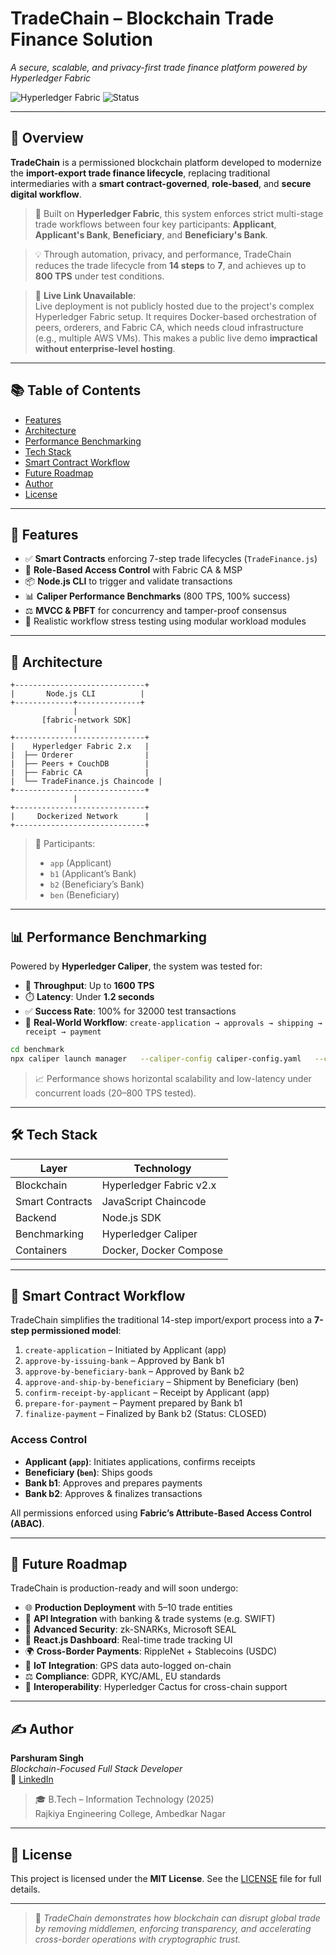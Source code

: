 # TradeChain – Blockchain Trade Finance Solution  
*A secure, scalable, and privacy-first trade finance platform powered by Hyperledger Fabric*

![Hyperledger Fabric](https://img.shields.io/badge/Blockchain-Hyperledger%20Fabric-blue?style=for-the-badge)
![Status](https://img.shields.io/badge/Status-Production--Ready-success?style=for-the-badge)

---

## 📌 Overview

**TradeChain** is a permissioned blockchain platform developed to modernize the **import-export trade finance lifecycle**, replacing traditional intermediaries with a **smart contract-governed**, **role-based**, and **secure digital workflow**.

> 🔗 Built on **Hyperledger Fabric**, this system enforces strict multi-stage trade workflows between four key participants: **Applicant**, **Applicant's Bank**, **Beneficiary**, and **Beneficiary's Bank**.

> 💡 Through automation, privacy, and performance, TradeChain reduces the trade lifecycle from **14 steps** to **7**, and achieves up to **800 TPS** under test conditions.

> 🚫 **Live Link Unavailable**:  
Live deployment is not publicly hosted due to the project's complex Hyperledger Fabric setup. It requires Docker-based orchestration of peers, orderers, and Fabric CA, which needs cloud infrastructure (e.g., multiple AWS VMs). This makes a public live demo **impractical without enterprise-level hosting**.

---

## 📚 Table of Contents

- [Features](#-features)
- [Architecture](#-architecture)
- [Performance Benchmarking](#-performance-benchmarking)
- [Tech Stack](#-tech-stack)
- [Smart Contract Workflow](#-smart-contract-workflow)
- [Future Roadmap](#-future-roadmap)
- [Author](#-author)
- [License](#-license)

---

## 🔧 Features

- ✅ **Smart Contracts** enforcing 7-step trade lifecycles (`TradeFinance.js`)
- 🔐 **Role-Based Access Control** with Fabric CA & MSP
- 📦 **Node.js CLI** to trigger and validate transactions
- 📊 **Caliper Performance Benchmarks** (800 TPS, 100% success)
- ⚖️ **MVCC & PBFT** for concurrency and tamper-proof consensus
- 🔄 Realistic workflow stress testing using modular workload modules

---

## 🧠 Architecture

```
+-----------------------------+
|       Node.js CLI          |
+-------------+--------------+
              |
       [fabric-network SDK]
              |
+-----------------------------+
|    Hyperledger Fabric 2.x   |
|  ├── Orderer                |
|  ├── Peers + CouchDB        |
|  ├── Fabric CA              |
|  └── TradeFinance.js Chaincode |
+-----------------------------+
              |
+-----------------------------+
|     Dockerized Network      |
+-----------------------------+
```

> 🔎 Participants:  
> - `app` (Applicant)  
> - `b1` (Applicant’s Bank)  
> - `b2` (Beneficiary’s Bank)  
> - `ben` (Beneficiary)

---

## 📊 Performance Benchmarking

Powered by **Hyperledger Caliper**, the system was tested for:

- 🔁 **Throughput**: Up to **1600 TPS**
- ⏱️ **Latency**: Under **1.2 seconds**
- ✅ **Success Rate**: 100% for 32000 test transactions
- 🧪 **Real-World Workflow**: `create-application → approvals → shipping → receipt → payment`

```bash
cd benchmark
npx caliper launch manager   --caliper-config caliper-config.yaml   --caliper-benchmark benchmark-config.yaml
```

> 📈 Performance shows horizontal scalability and low-latency under concurrent loads (20–800 TPS tested).

---

## 🛠️ Tech Stack

| Layer           | Technology              |
|----------------|--------------------------|
| Blockchain      | Hyperledger Fabric v2.x |
| Smart Contracts | JavaScript Chaincode    |
| Backend         | Node.js SDK             |
| Benchmarking    | Hyperledger Caliper     |
| Containers      | Docker, Docker Compose  |

---

## 🧾 Smart Contract Workflow

TradeChain simplifies the traditional 14-step import/export process into a **7-step permissioned model**:

1. `create-application` – Initiated by Applicant (app)
2. `approve-by-issuing-bank` – Approved by Bank b1
3. `approve-by-beneficiary-bank` – Approved by Bank b2
4. `approve-and-ship-by-beneficiary` – Shipment by Beneficiary (ben)
5. `confirm-receipt-by-applicant` – Receipt by Applicant (app)
6. `prepare-for-payment` – Payment prepared by Bank b1
7. `finalize-payment` – Finalized by Bank b2 (Status: CLOSED)

### Access Control

- **Applicant (`app`)**: Initiates applications, confirms receipts
- **Beneficiary (`ben`)**: Ships goods
- **Bank b1**: Approves and prepares payments
- **Bank b2**: Approves & finalizes transactions

All permissions enforced using **Fabric’s Attribute-Based Access Control (ABAC)**.

---

## 🚀 Future Roadmap

TradeChain is production-ready and will soon undergo:

- 🌐 **Production Deployment** with 5–10 trade entities
- 🧩 **API Integration** with banking & trade systems (e.g. SWIFT)
- 🔐 **Advanced Security**: zk-SNARKs, Microsoft SEAL
- 📱 **React.js Dashboard**: Real-time trade tracking UI
- 🌍 **Cross-Border Payments**: RippleNet + Stablecoins (USDC)
- 📡 **IoT Integration**: GPS data auto-logged on-chain
- ⚖️ **Compliance**: GDPR, KYC/AML, EU standards
- 🧬 **Interoperability**: Hyperledger Cactus for cross-chain support


---

## ✍️ Author

**Parshuram Singh**  
*Blockchain-Focused Full Stack Developer*  
🔗 [LinkedIn](https://www.linkedin.com/in/parshuramsingh)

> 🎓 B.Tech – Information Technology (2025)  
> Rajkiya Engineering College, Ambedkar Nagar  


---

## 📃 License

This project is licensed under the **MIT License**. See the [LICENSE](LICENSE) file for full details.

---


> 📢 *TradeChain demonstrates how blockchain can disrupt global trade by removing middlemen, enforcing transparency, and accelerating cross-border operations with cryptographic trust.*
